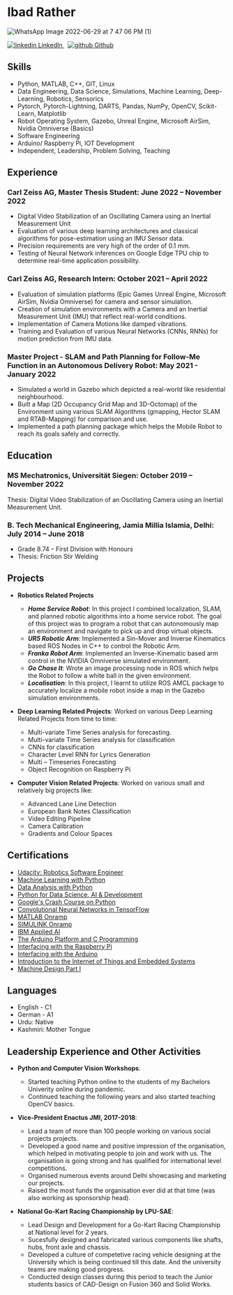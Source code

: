 # Ibad Rather

![WhatsApp Image 2022-06-29 at 7 47 06 PM (1)](https://user-images.githubusercontent.com/35704690/176516288-5b11d717-585b-4dee-a9b3-b92772424253.png)

<p>
  <a href="https://www.linkedin.com/in/ibad-rather/" rel="nofollow noreferrer">
    <img src="https://i.stack.imgur.com/gVE0j.png" alt="linkedin"> LinkedIn
  </a> &nbsp; 
  <a href="https://github.com/ibadrather" rel="nofollow noreferrer">
    <img src="https://i.stack.imgur.com/tskMh.png" alt="github"> Github
  </a>
</p>

## **Skills**
- Python, MATLAB, C++, GIT, Linux
- Data Engineering, Data Science, Simulations, Machine Learning, Deep-Learning, Robotics, Sensorics
- Pytorch, Pytorch-Lightning, DARTS, Pandas, NumPy, OpenCV, Scikit-Learn, Matplotlib
- Robot Operating System, Gazebo, Unreal Engine, Microsoft AirSim, Nvidia Omniverse (Basics)
- Software Engineering
- Arduino/ Raspberry Pi, IOT Development
- Independent, Leadership, Problem Solving, Teaching

## **Experience**
### Carl Zeiss AG, Master Thesis Student: June 2022 – November 2022
- Digital Video Stabilization of an Oscillating Camera using an Inertial Measurement Unit
- Evaluation of various deep learning architectures and classical algorithms for pose-estimation using an IMU Sensor data.
- Precision requirements are very high of the order of 0.1 mm.
- Testing of Neural Network inferences on Google Edge TPU chip to determine real-time application possibility.

### Carl Zeiss AG, Research Intern: October 2021 – April 2022
- Evaluation of simulation platforms (Epic Games Unreal Engine, Microsoft AirSim, Nvidia Omniverse) for camera and sensor simulation.
- Creation of simulation environments with a Camera and an Inertial Measurement Unit (IMU) that reflect real-world conditions.
- Implementation of Camera Motions like damped vibrations.
- Training and Evaluation of various Neural Networks (CNNs, RNNs) for motion prediction from IMU data.

### Master Project - SLAM and Path Planning for Follow-Me Function in an Autonomous Delivery Robot: May 2021 - January 2022

- Simulated a world in Gazebo which depicted a real-world like residential neighbourhood.
- Built a Map (2D Occupancy Grid Map and 3D-Octomap) of the Environment using various SLAM Algorithms (gmapping, Hector SLAM and RTAB-Mapping) for comparison and use.
- Implemented a path planning package which helps the Mobile Robot to reach its goals safely and correctly.


## **Education**
### MS Mechatronics, Universität Siegen: October 2019 – November 2022
Thesis:	Digital Video Stabilization of an Oscillating Camera using an Inertial Measurement Unit.

### B. Tech Mechanical Engineering, Jamia Millia Islamia, Delhi: July 2014 – June 2018	
- Grade	8.74 – First Division with Honours
- Thesis:	Friction Stir Welding

## **Projects**
- **Robotics Related Projects**
  - **_Home Service Robot_**: In this project I combined localization, SLAM, and planned robotic algorithms into a home service robot. The goal of this project was to program a robot that can autonomously map an environment and navigate to pick up and drop virtual objects.
  - **_UR5 Robotic Arm_**: Implemented a Sin-Mover and Inverse Kinematics based ROS Nodes in C++ to control the Robotic Arm.
  - **_Franka Robot Arm_**: Implemented an Inverse-Kinematic based arm control in the NVIDIA Omniverse simulated environment.
  - **_Go Chase It_**: Wrote an image processing node in ROS which helps the Robot to follow a white ball in the given environment. 
  - **_Localisation_**: In this project, I learnt to utilize ROS AMCL package to accurately localize a mobile robot inside a map in the 
Gazebo simulation environments. 

- **Deep Learning Related Projects**: Worked on various Deep Learning Related Projects from time to time:
  - Multi-variate Time Series analysis for forecasting.
  - Multi-variate Time Series analysis for classification
  - CNNs for classification
  - Character Level RNN for Lyrics Generation
  - Multi – Timeseries Forecasting
  - Object Recognition on Raspberry Pi

- **Computer Vision Related Projects**: Worked on various small and relatively big projects like:
  - Advanced Lane Line Detection
  - European Bank Notes Classification
  - Video Editing Pipeline
  - Camera Calibration
  - Gradients and Colour Spaces

## **Certifications**
- [Udacity: Robotics Software Engineer](https://graduation.udacity.com/confirm/PPG5APCA "Certificate Link")
- [Machine Learning with Python](https://www.coursera.org/account/accomplishments/verify/8TSW2YPUQV8X "Certificate Link")
- [Data Analysis with Python](https://www.coursera.org/account/accomplishments/verify/PLY2B58BS8YU "Certificate Link")
- [Python for Data Science, AI & Development](https://www.coursera.org/account/accomplishments/verify/XG2GC3XVKFJX "Certificate Link")
- [Google's Crash Course on Python](https://www.coursera.org/account/accomplishments/certificate/6YV5W6LBPULU "Certificate Link")
- [Convolutional Neural Networks in TensorFlow](https://www.coursera.org/account/accomplishments/certificate/JDRHSR3TZCSJ "Certificate Link")
- [MATLAB Onramp](https://matlabacademy.mathworks.com/progress/share/certificate.html?id=a0f54e60-3985-467b-ab87-f57e994b350f "Certificate Link")
- [SIMULINK Onramp](https://matlabacademy.mathworks.com/progress/share/certificate.html?id=c691ec1a-bc8b-4fc6-932e-3f4440b220b5 "Certificate Link")
- [IBM Applied AI](https://www.coursera.org/account/accomplishments/professional-cert/58JFH8ZPV38M "Certificate Link")
- [The Arduino Platform and C Programming](https://www.coursera.org/account/accomplishments/certificate/8ZX943MAX4MT "Certificate Link")
- [Interfacing with the Raspberry Pi](https://www.coursera.org/account/accomplishments/certificate/MFU9PEP3NZ8B "Certificate Link")
- [Interfacing with the Arduino](https://www.coursera.org/account/accomplishments/certificate/DWXNDWY24AL5 "Certificate Link")
- [Introduction to the Internet of Things and Embedded Systems](https://www.coursera.org/account/accomplishments/certificate/KLZRW2N6K9BE "Certificate Link")
- [Machine Design Part I](https://www.coursera.org/account/accomplishments/verify/7F5EDRXWXN2N "Certificate Link")

## Languages
- English - C1
- German - A1
- Urdu: Native
- Kashmiri: Mother Tongue

## Leadership Experience and Other Activities

- **Python and Computer Vision Workshops**:
  - Started teaching Python online to the students of my Bachelors Univerity online during pandemic.
  - Continued teaching the following years and also started teaching OpenCV basics.

- **Vice-President Enactus JMI, 2017-2018**: 
  - Lead a team of more than 100 people working on various social projects projects.
  - Developed a good name and positive impression of the organisation, which helped in motivating people to join and work with us. The organisation is going strong and has qualified for international level competitions.
  - Organised numerous events around Delhi showcasing and marketing our projects.
  - Raised the most funds the organisation ever did at that time (was also working as sponsorship head).

- **National Go-Kart Racing Championship by LPU-SAE**:
  - Lead Design and Development for a Go-Kart Racing Championship at National level for 2 years.
  - Sucesfully designed and fabricated various components like shafts, hubs, front axle and chassis.
  - Developed a culture of competetive racing vehicle designing at the University which is being continued till this date. And the university teams are making good progress.
  - Conducted design classes during this period to teach the Junior students basics of CAD-Design on Fusion 360 and Solid Works.
 
